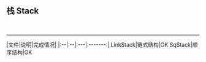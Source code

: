 ﻿## 栈 Stack

<br>

-------

|文件|说明|完成情况|
|:--|:--|:---|:-------:|
LinkStack|链式结构|OK
SqStack|顺序结构|OK
